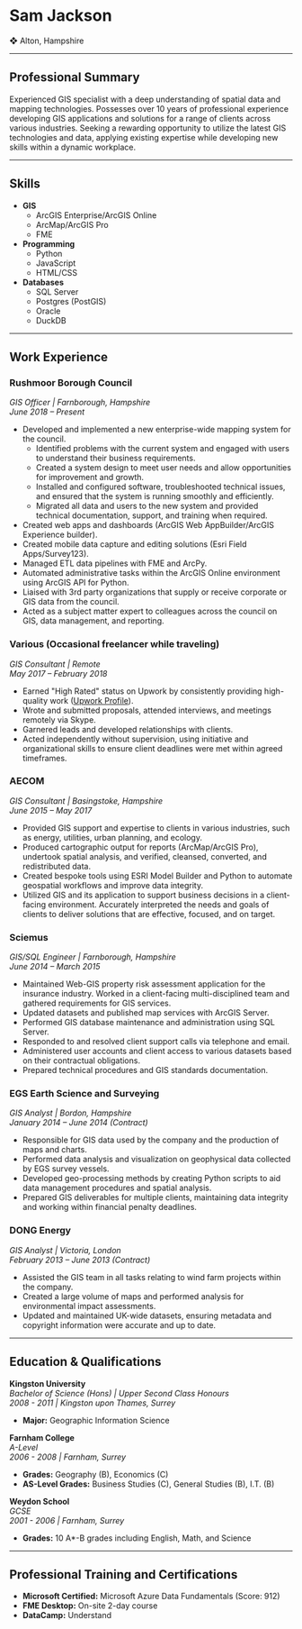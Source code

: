 # **Sam Jackson**  
❖ Alton, Hampshire

---

## **Professional Summary**
Experienced GIS specialist with a deep understanding of spatial data and mapping technologies. Possesses over 10 years of professional experience developing GIS applications and solutions for a range of clients across various industries. Seeking a rewarding opportunity to utilize the latest GIS technologies and data, applying existing expertise while developing new skills within a dynamic workplace.

---

## **Skills**

- **GIS**
  - ArcGIS Enterprise/ArcGIS Online
  - ArcMap/ArcGIS Pro
  - FME
- **Programming**
  - Python
  - JavaScript
  - HTML/CSS
- **Databases**
  - SQL Server
  - Postgres (PostGIS)
  - Oracle
  - DuckDB

---

## **Work Experience**

### **Rushmoor Borough Council**  
*GIS Officer | Farnborough, Hampshire*  
*June 2018 – Present*

- Developed and implemented a new enterprise-wide mapping system for the council.
  - Identified problems with the current system and engaged with users to understand their business requirements.
  - Created a system design to meet user needs and allow opportunities for improvement and growth.
  - Installed and configured software, troubleshooted technical issues, and ensured that the system is running smoothly and efficiently.
  - Migrated all data and users to the new system and provided technical documentation, support, and training when required.
- Created web apps and dashboards (ArcGIS Web AppBuilder/ArcGIS Experience builder).
- Created mobile data capture and editing solutions (Esri Field Apps/Survey123).
- Managed ETL data pipelines with FME and ArcPy.
- Automated administrative tasks within the ArcGIS Online environment using ArcGIS API for Python.
- Liaised with 3rd party organizations that supply or receive corporate or GIS data from the council.
- Acted as a subject matter expert to colleagues across the council on GIS, data management, and reporting.

### **Various (Occasional freelancer while traveling)**  
*GIS Consultant | Remote*  
*May 2017 – February 2018*

- Earned "High Rated" status on Upwork by consistently providing high-quality work ([Upwork Profile](https://www.upwork.com/freelancers/~01501ca2544fc482e2)).
- Wrote and submitted proposals, attended interviews, and meetings remotely via Skype.
- Garnered leads and developed relationships with clients.
- Acted independently without supervision, using initiative and organizational skills to ensure client deadlines were met within agreed timeframes.

### **AECOM**  
*GIS Consultant | Basingstoke, Hampshire*  
*June 2015 – May 2017*

- Provided GIS support and expertise to clients in various industries, such as energy, utilities, urban planning, and ecology.
- Produced cartographic output for reports (ArcMap/ArcGIS Pro), undertook spatial analysis, and verified, cleansed, converted, and redistributed data.
- Created bespoke tools using ESRI Model Builder and Python to automate geospatial workflows and improve data integrity.
- Utilized GIS and its application to support business decisions in a client-facing environment. Accurately interpreted the needs and goals of clients to deliver solutions that are effective, focused, and on target.

### **Sciemus**  
*GIS/SQL Engineer | Farnborough, Hampshire*  
*June 2014 – March 2015*

- Maintained Web-GIS property risk assessment application for the insurance industry. Worked in a client-facing multi-disciplined team and gathered requirements for GIS services.
- Updated datasets and published map services with ArcGIS Server.
- Performed GIS database maintenance and administration using SQL Server.
- Responded to and resolved client support calls via telephone and email.
- Administered user accounts and client access to various datasets based on their contractual obligations.
- Prepared technical procedures and GIS standards documentation.

### **EGS Earth Science and Surveying**  
*GIS Analyst | Bordon, Hampshire*  
*January 2014 – June 2014 (Contract)*

- Responsible for GIS data used by the company and the production of maps and charts.
- Performed data analysis and visualization on geophysical data collected by EGS survey vessels.
- Developed geo-processing methods by creating Python scripts to aid data management procedures and spatial analysis.
- Prepared GIS deliverables for multiple clients, maintaining data integrity and working within financial penalty deadlines.

### **DONG Energy**  
*GIS Analyst | Victoria, London*  
*February 2013 – June 2013 (Contract)*

- Assisted the GIS team in all tasks relating to wind farm projects within the company.
- Created a large volume of maps and performed analysis for environmental impact assessments.
- Updated and maintained UK-wide datasets, ensuring metadata and copyright information were accurate and up to date.

---

## **Education & Qualifications**

**Kingston University**  
*Bachelor of Science (Hons) | Upper Second Class Honours*  
*2008 - 2011 | Kingston upon Thames, Surrey*  
- **Major:** Geographic Information Science

**Farnham College**  
*A-Level*  
*2006 - 2008 | Farnham, Surrey*  
- **Grades:** Geography (B), Economics (C)  
- **AS-Level Grades:** Business Studies (C), General Studies (B), I.T. (B)

**Weydon School**  
*GCSE*  
*2001 - 2006 | Farnham, Surrey*  
- **Grades:** 10 A*-B grades including English, Math, and Science

---

## **Professional Training and Certifications**

- **Microsoft Certified:** Microsoft Azure Data Fundamentals (Score: 912)
- **FME Desktop:** On-site 2-day course
- **DataCamp:** Understand
